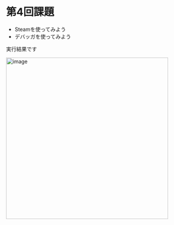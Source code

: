 # 第4回課題
- Steamを使ってみよう
- デバッガを使ってみよう

実行結果です

<img width="442" alt="image" src="https://user-images.githubusercontent.com/116435563/208640687-0609d2e9-599e-4157-8575-0831bf649fd9.png">
